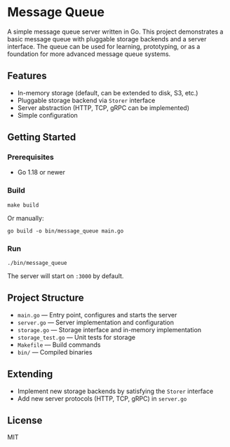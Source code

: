 # Message Queue

A simple message queue server written in Go. This project demonstrates a basic message queue with pluggable storage backends and a server interface. The queue can be used for learning, prototyping, or as a foundation for more advanced message queue systems.

## Features
- In-memory storage (default, can be extended to disk, S3, etc.)
- Pluggable storage backend via `Storer` interface
- Server abstraction (HTTP, TCP, gRPC can be implemented)
- Simple configuration

## Getting Started

### Prerequisites
- Go 1.18 or newer

### Build

```
make build
```

Or manually:

```
go build -o bin/message_queue main.go
```

### Run

```
./bin/message_queue
```

The server will start on `:3000` by default.

## Project Structure
- `main.go` — Entry point, configures and starts the server
- `server.go` — Server implementation and configuration
- `storage.go` — Storage interface and in-memory implementation
- `storage_test.go` — Unit tests for storage
- `Makefile` — Build commands
- `bin/` — Compiled binaries

## Extending
- Implement new storage backends by satisfying the `Storer` interface
- Add new server protocols (HTTP, TCP, gRPC) in `server.go`

## License
MIT
